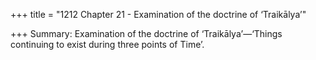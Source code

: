 +++
title = "1212 Chapter 21 - Examination of the doctrine of ‘Traikālya’"

+++
Summary: Examination of the doctrine of ‘Traikālya’—‘Things continuing to exist during three points of Time’.


